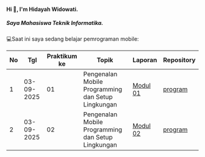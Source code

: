 #### Hi 👋, I'm Hidayah Widowati. 
##### Saya Mahasiswa Teknik Informatika.

💻Saat ini saya sedang belajar pemrograman mobile:

| No  | Tgl  | Praktikum ke  | Topik  | Laporan | Repository |
| ------------ | ------------ | ------------ | ------------ | ------------ | ------------ | 
|  1 | 03-09-2025  | 01  | Pengenalan Mobile Programming dan Setup Lingkungan  |[Modul 01](https://docs.google.com/document/d/16WHkEv08qgc13mZrYvcChlc-Ab8Y9w9qD2ZZbnSTVFs/edit?hl=id&tab=t.0 "Modul 01") | [program]( "program") |
|  2 | 03-09-2025 | 02  | Pengenalan Mobile Programming dan Setup Lingkungan  | [Modul 02](https://docs.google.com/document/d/1WavNG_JoORlH5WmH2hP3FRYfZnw7WoLDuHFCfXyddpY/edit?hl=id&tab=t.0 "Modul 02")|  [program]( "program") |



